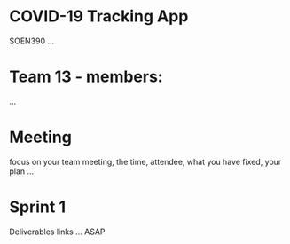 # COVID-19 Tracking App
SOEN390 ... 

# Team 13 - members:
...

# Meeting
focus on your team meeting, the time, attendee, what you have fixed, your plan ...

# Sprint 1 
Deliverables links ... ASAP

